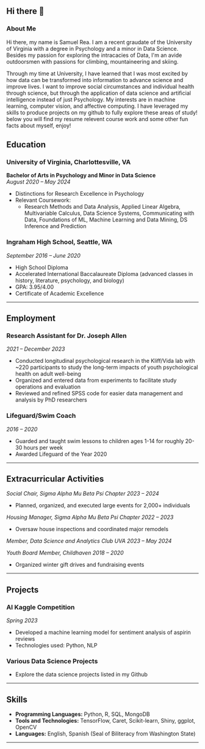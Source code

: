 ## Hi there 👋

### About Me
Hi there, my name is Samuel Rea. I am a recent graudate of the University of Virginia with a degree in Psychology and a minor in Data Science. Besides my passion for exploring the intracacies of Data, I'm an avide outdoorsmen with passions for climbing, mountaineering and skiing. 

Through my time at University, I have learned that I was most excited by how data can be transformed into information to advance science and improve lives. I want to improve social circumstances and individual health through science, but through the application of data science and artificial intelligence instead of just Psychology. My interests are in machine learning, computer vision, and affective computing. I have leveraged my skills to produce projects on my github to fully explore these areas of study! below you will find my resume relevent course work and some other fun facts about myself, enjoy!
## Education
### University of Virginia, Charlottesville, VA
**Bachelor of Arts in Psychology and Minor in Data Science**  
*August 2020 – May 2024*  
- Distinctions for Research Excellence in Psychology
- Relevant Coursework: 
  - Research Methods and Data Analysis, Applied Linear Algebra, Multivariable Calculus, Data Science Systems, Communicating with Data, Foundations of ML, Machine Learning and Data Mining, DS Inference and Prediction
### Ingraham High School, Seattle, WA
*September 2016 – June 2020*  
- High School Diploma
- Accelerated International Baccalaureate Diploma (advanced classes in history, literature, psychology, and biology)
- GPA: 3.95/4.00
- Certificate of Academic Excellence
---
## Employment
### Research Assistant for Dr. Joseph Allen
*2021 – December 2023*  
- Conducted longitudinal psychological research in the Kliff/Vida lab with ~220 participants to study the long-term impacts of youth psychological health on adult well-being
- Organized and entered data from experiments to facilitate study operations and evaluation
- Reviewed and refined SPSS code for easier data management and analysis by PhD researchers
### Lifeguard/Swim Coach
*2016 – 2020*  
- Guarded and taught swim lessons to children ages 1-14 for roughly 20-30 hours per week
- Awarded Lifeguard of the Year 2020
---
## Extracurricular Activities
*Social Chair, Sigma Alpha Mu Beta Psi Chapter*
*2023 – 2024*  
- Planned, organized, and executed large events for 2,000+ individuals

*Housing Manager, Sigma Alpha Mu Beta Psi Chapter*
*2022 – 2023*  
- Oversaw house inspections and coordinated major remodels

*Member, Data Science and Analytics Club UVA*
*2023 – May 2024*  

*Youth Board Member, Childhaven*
*2018 – 2020*  
- Organized winter gift drives and fundraising events
---
## Projects
### AI Kaggle Competition
*Spring 2023*  
- Developed a machine learning model for sentiment analysis of aspirin reviews
- Technologies used: Python, NLP
### Various Data Science Projects
- Explore the data science projects listed in my Github

---

## Skills

- **Programming Languages:** Python, R, SQL, MongoDB
- **Tools and Technologies:** TensorFlow, Caret, Scikit-learn, Shiny, ggplot, OpenCV
- **Languages:** English, Spanish (Seal of Biliteracy from Washington State)

---
